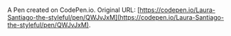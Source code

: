 # 

A Pen created on CodePen.io. Original URL: [https://codepen.io/Laura-Santiago-the-styleful/pen/QWJvJxM](https://codepen.io/Laura-Santiago-the-styleful/pen/QWJvJxM).

